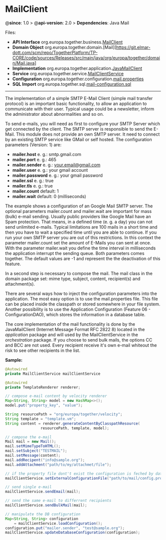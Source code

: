 # MailClient

@**since**: 1.0 > @**api-version**: 2.0 > **Dependencies**: Java Mail

Files:

* **API Interface** org.europa.together.business.[MailClient](https://git.elmar-dott.com/scm/repo/TogetherPlatform/TP-CORE/code/sources/Releases/src/main/java/org/europa/together/business/MailClient.java)
* **Domain Object** org.europa.together.domain.[Mail][https://git.elmar-dott.com/scm/repo/TogetherPlatform/TP-CORE/code/sources/Releases/src/main/java/org/europa/together/domain/Mail.java]
* **Implementation** org.europa.together.application.[JavaMailClient](https://git.elmar-dott.com/scm/repo/TogetherPlatform/TP-CORE/code/sources/Releases/src/main/java/org/europa/together/application/JavaMailClient.java)
* **Service** org.europa.together.service.[MailClientService](https://git.elmar-dott.com/scm/repo/TogetherPlatform/TP-CORE/code/sources/Releases/src/main/java/org/europa/together/service/MailClientService.java)
* **Configuration** org.europa.together.configuration.[mail.properties](https://git.elmar-dott.com/scm/repo/TogetherPlatform/TP-CORE/code/sources/Releases/src/main/resources-filtered/org/europa/together/configuration/mail.properties)
* **SQL Import** org.europa.together.sql.[mail-configuration.sql](https://git.elmar-dott.com/scm/repo/TogetherPlatform/TP-CORE/code/sources/Releases/src/main/resources-filtered/org/europa/together/sql/mail-configuration.sql)

---

The implementation of a simple SMTP E-Mail Client (simple mail transfer protocol) is an important basic functionality, to allow an application to communicate  with their user. Typical usage could be a newsletter, inform the administrator about abnormalities and so on.

To send e-mails, you will need as first to configure your SMTP Server which get connected by the client. The SMTP server is responsible to send the E-Mail. This module does not provide an own SMTP server. It need to connect by an existing SMTP service like GMail or self hosted. The configuration parameters (Version: 1) are:
* **mailer.host** e. g.: smtp.gmail.com
* **mailer.port** e. g.: 465
* **mailer.sender** e. g.: your.email@gmail.com
* **mailer.user** e. g.: your gmail account
* **mailer.password** e. g.: your gmail password
* **mailer.ssl** e. g.: true
* **mailer.tls** e. g.: true
* **mailer.count** default: 1
* **mailer.wait** default: 0 (milliseconds)

The example shows a configuration of an Google Mail SMTP server. The optional parameters mailer.count and mailer.wait are important for mass (bulk) e-mail sending. Usually public providers like Google Mail have an Spam protection. That means, in a defined time (e. g. a day) you can not send unlimited e-mails. Typical limitations are 100 mails in a short time and then you have to wait a specified time until you are able to continue. If you run your own SMTP server you are out of this restrictions. In this context the parameter mailer.count set the amount of E-Mails you can sent at once.  With the parameter mailer.wait you define the time interval in milliseconds the application interrupt the sending queue. Both parameters comes together. The default values are -1 and represent the the deactivation of this feature.

In a second step is necessary to compose the mail. The mail class in the domain package set: mime type, subject, content, recipient(s) and attachment(s).

There are several ways how to inject the configuration parameters into the application. The most easy option is to use the mail.properties file. This file can be placed inside the classpath or stored somewhere in your file system. Another possibility is to use the Application Configuration (Feature 06 - ConfigurationDAO), which stores the information in a database table.

The core implementation of the mail functionality is done by the JavaMailClient (Internet Message Format RFC 2822 8)  located in the *application* package and will used by the MailClientService in the *orchestration* package. If you choose to send bulk mails, the options CC and BCC are not used. Every recipient receive it's own e-mail whiteout the risk to see other recipients in the list.

**Sample:**

```java
@Autowired
private MailClientService mailClientService

@Autowired
private TemplateRenderer renderer;

// compose e-mail content by velocity renderer
Map<String, String> model = new HashMap<>();
model.put("property_key", "value");

String resourcePath = "org/europa/together/velocity";
String template = "template.vm";
String content = renderer.generateContentByClasspathResource(
                resourcePath, template, model);

// compose the e-mail
Mail mail = new Mail();
mail.setMimeTypeToHTML();
mail.setSubject("TESTMAIL");
mail.setMessage(content);
mail.addRecipent("info@sample.org");
mail.addAttachment("path/to/my/attachmet/file");

// if the property file dont't exist the configuration is feched by database
mailClientService.setExternalConfigurationFile("path/to/mail/config.properties");

// send single e-mail
mailClientService.sendEmail(mail);

// send the same e-mail to differrent recipients
mailClientService.sendBulkMail(mail);

// manipulate the DB configuration
Map<String, String> configuration
    = mailClientService.loadConfiguration();
configuration.put("mailer.sender", "test@sample.org");
mailClientService.updateDatabaseConfiguration(configuration);

```
